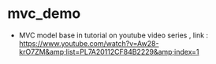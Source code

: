 # mvc_demo
- MVC model base in tutorial on youtube video series , link : https://www.youtube.com/watch?v=Aw28-krO7ZM&amp;list=PL7A20112CF84B2229&amp;index=1
